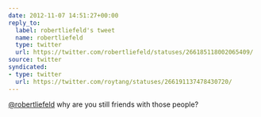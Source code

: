 ```yaml
---
date: 2012-11-07 14:51:27+00:00
reply_to:
  label: robertliefeld's tweet
  name: robertliefeld
  type: twitter
  url: https://twitter.com/robertliefeld/statuses/266185118002065409/
source: twitter
syndicated:
- type: twitter
  url: https://twitter.com/roytang/statuses/266191137478430720/
---
```


[@robertliefeld](https://twitter.com/robertliefeld/) why are you still friends with those people?